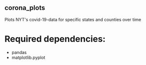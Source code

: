 ## corona_plots
Plots NYT's covid-19-data for specific states and counties over time 

# Required dependencies:
* pandas
* matplotlib.pyplot
